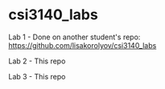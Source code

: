 # csi3140_labs

Lab 1 - Done on another student's repo: https://github.com/lisakorolyov/csi3140_labs

Lab 2 - This repo

Lab 3 - This repo

